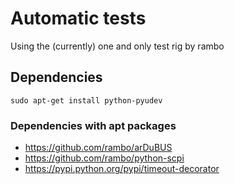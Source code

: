 # Automatic tests

Using the (currently) one and only test rig by rambo

## Dependencies

    sudo apt-get install python-pyudev

### Dependencies with apt packages

  - <https://github.com/rambo/arDuBUS>
  - <https://github.com/rambo/python-scpi>
  - <https://pypi.python.org/pypi/timeout-decorator>

